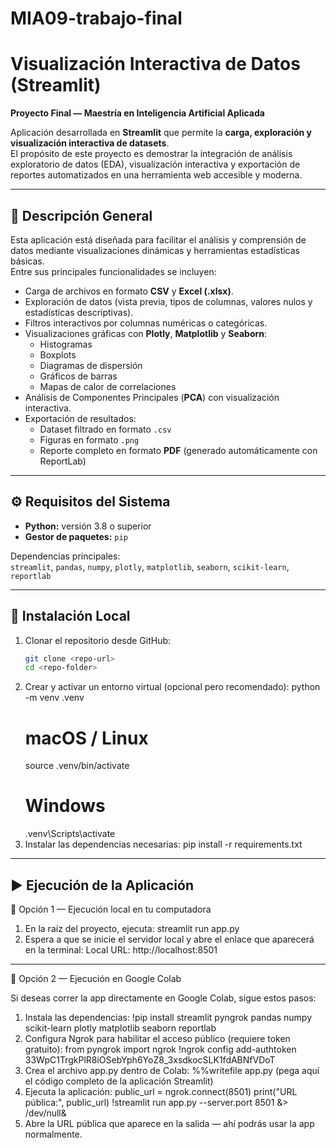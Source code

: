 # MIA09-trabajo-final
# Visualización Interactiva de Datos (Streamlit)

**Proyecto Final — Maestría en Inteligencia Artificial Aplicada**

Aplicación desarrollada en **Streamlit** que permite la **carga, exploración y visualización interactiva de datasets**.  
El propósito de este proyecto es demostrar la integración de análisis exploratorio de datos (EDA), visualización interactiva y exportación de reportes automatizados en una herramienta web accesible y moderna.

---

## 🎯 Descripción General

Esta aplicación está diseñada para facilitar el análisis y comprensión de datos mediante visualizaciones dinámicas y herramientas estadísticas básicas.  
Entre sus principales funcionalidades se incluyen:

- Carga de archivos en formato **CSV** y **Excel (.xlsx)**.  
- Exploración de datos (vista previa, tipos de columnas, valores nulos y estadísticas descriptivas).  
- Filtros interactivos por columnas numéricas o categóricas.  
- Visualizaciones gráficas con **Plotly**, **Matplotlib** y **Seaborn**:
  - Histogramas  
  - Boxplots  
  - Diagramas de dispersión  
  - Gráficos de barras  
  - Mapas de calor de correlaciones  
- Análisis de Componentes Principales (**PCA**) con visualización interactiva.  
- Exportación de resultados:
  - Dataset filtrado en formato `.csv`
  - Figuras en formato `.png`
  - Reporte completo en formato **PDF** (generado automáticamente con ReportLab)

---

## ⚙️ Requisitos del Sistema

- **Python:** versión 3.8 o superior  
- **Gestor de paquetes:** `pip`

Dependencias principales:  
`streamlit`, `pandas`, `numpy`, `plotly`, `matplotlib`, `seaborn`, `scikit-learn`, `reportlab`

---

## 🧩 Instalación Local

1. Clonar el repositorio desde GitHub:
   ```bash
   git clone <repo-url>
   cd <repo-folder>
2. Crear y activar un entorno virtual (opcional pero recomendado):
   python -m venv .venv
   # macOS / Linux
   source .venv/bin/activate
   # Windows
   .venv\Scripts\activate
3. Instalar las dependencias necesarias:
   pip install -r requirements.txt

---

## ▶️ Ejecución de la Aplicación
🔹 Opción 1 — Ejecución local en tu computadora

1. En la raíz del proyecto, ejecuta:
   streamlit run app.py
2. Espera a que se inicie el servidor local y abre el enlace que aparecerá en la terminal:
   Local URL: http://localhost:8501

---

🔹 Opción 2 — Ejecución en Google Colab

Si deseas correr la app directamente en Google Colab, sigue estos pasos:
1. Instala las dependencias:
   !pip install streamlit pyngrok pandas numpy scikit-learn plotly matplotlib seaborn reportlab
2. Configura Ngrok para habilitar el acceso público (requiere token gratuito):
   from pyngrok import ngrok
   !ngrok config add-authtoken 33WpC1TrgkPlR8iOSebYph6YoZ8_3xsdkocSLK1fdABNfVDoT
3. Crea el archivo app.py dentro de Colab:
   %%writefile app.py
   (pega aquí el código completo de la aplicación Streamlit)
4. Ejecuta la aplicación:
   public_url = ngrok.connect(8501)
   print("URL pública:", public_url)
   !streamlit run app.py --server.port 8501 &> /dev/null&
5. Abre la URL pública que aparece en la salida — ahí podrás usar la app normalmente.
